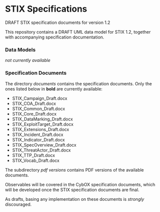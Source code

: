 # STIX Specifications
DRAFT STIX specification documents for version 1.2

This repository contains a DRAFT UML data model for STIX 1.2, together with accompanying specification documentation. 

### Data Models

*not currently available*

### Specification Documents

The directory *documents* contains the specification documents.  Only the ones listed below in **bold** are currently available:

* STIX_Campaign_Draft.docx
* STIX_COA_Draft.docx
* STIX_Common_Draft.docx
* STIX_Core_Draft.docx
* STIX_DataMarking_Draft.docx
* STIX_ExploitTarget_Draft.docx
* STIX_Extensions_Draft.docx
* STIX_Incident_Draft.docx
* STIX_Indicator_Draft.docx
* STIX_SpecOverview_Draft.docx
* STIX_ThreatActor_Draft.docx
* STIX_TTP_Draft.docx
* STIX_Vocab_Draft.docx

The subdirectory *pdf versions* contains PDF versions of the available documents.

Observables will be covered in the CybOX specification documents, which will be developed once the STIX specification documents are final.

As drafts, basing any implementation on these documents is *strongly* discouraged.


